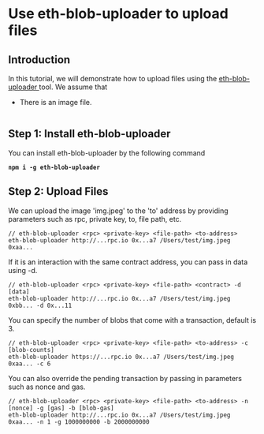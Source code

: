 # Use eth-blob-uploader to upload files

## **Introduction**

In this tutorial, we will demonstrate how to upload files using the [eth-blob-uploader ](https://github.com/ethstorage/eth-blob-uploader)tool. We assume that

* There is an image file.&#x20;

<figure><img src="broken-reference" alt=""><figcaption></figcaption></figure>

## Step 1: Install eth-blob-uploader

You can install eth-blob-uploader by the following command

<pre><code><strong>npm i -g eth-blob-uploader
</strong></code></pre>

## Step 2: Upload Files

We can upload the image 'img.jpeg' to the 'to' address by providing parameters such as rpc, private key, to, file path, etc.

```
// eth-blob-uploader <rpc> <private-key> <file-path> <to-address>
eth-blob-uploader http://...rpc.io 0x...a7 /Users/test/img.jpeg 0xaa...
```

If it is an interaction with the same contract address, you can pass in data using -d.

```
// eth-blob-uploader <rpc> <private-key> <file-path> <contract> -d [data]
eth-blob-uploader http://...rpc.io 0x...a7 /Users/test/img.jpeg 0xbb... -d 0x...11
```

You can specify the number of blobs that come with a transaction, default is 3.

```
// eth-blob-uploader <rpc> <private-key> <file-path> <to-address> -c [blob-counts]
eth-blob-uploader https://...rpc.io 0x...a7 /Users/test/img.jpeg 0xaa... -c 6
```

You can also override the pending transaction by passing in parameters such as nonce and gas.

```
// eth-blob-uploader <rpc> <private-key> <file-path> <to-address> -n [nonce] -g [gas] -b [blob-gas]
eth-blob-uploader http://...rpc.io 0x...a7 /Users/test/img.jpeg 0xaa... -n 1 -g 1000000000 -b 2000000000
```

